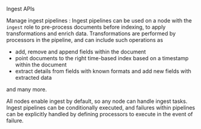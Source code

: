 Ingest APIs

Manage ingest pipelines : Ingest pipelines can be used on a node with the `ingest` role to
pre-process documents before indexing, to apply transformations and enrich data. Transformations are performed
by processors in the pipeline, and can include such operations as

- add, remove and append fields within the document
- point documents to the right time-based index based on a timestamp within the document
- extract details from fields with known formats and add new fields with extracted data

and many more.

All nodes enable ingest by default, so any node can handle ingest tasks. Ingest pipelines can
be conditionally executed, and failures within pipelines can be explicitly handled by defining
processors to execute in the event of failure.
